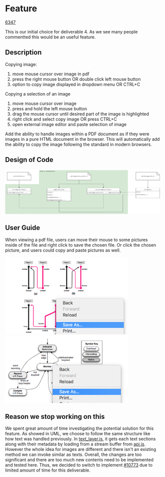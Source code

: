 # Feature

[6347](https://github.com/CSCD01/team_22-project/blob/Documentaion_process/doc/deliverable3/6347.md)

This is our initial choice for deliverable 4. As we see many people commentted this would be an useful feature.

## Description

Copying image:

1. move mouse cursor over image in pdf
2. press the right mouse button OR double click left mouse button
3. option to copy image displayed in dropdown menu OR CTRL+C

Copying a selection of an image

1. move mouse cursor over image
2. press and hold the left mouse button
3. drag the mouse cursor until desired part of the image is highlighted
4. right click and select copy image OR press CTRL+C
5. open external image editor and paste selection of image

Add the ability to handle images within a PDF document as if they were images in a pure HTML document in the browser. This will automatically add the ability to copy the image following the standard in modern browsers.

## Design of Code

![UML](https://github.com/CSCD01/team_22-project/blob/master/doc/deliverable3/img/6347_UML.png)


## User Guide

When viewing a pdf file, users can move their mouse to some pictures inside of the file and right click to save the chosen file. Or click the chosen picture, and users could copy and paste pictures as well.

<img src="./img/pic_1.png" alt="pic1" width="400"/>

<img src="./img/pic_2.png" alt="pic2" width="400"/>

## Reason we stop working on this
We spent great amount of time investigating the potential solution for this feature. As showed in UML, we choose to follow the same structure like how text was handled previously. In [text_layer.js](https://github.com/CSCD01/pdf.js-team22/blob/4fe92605b75d7e0952738b7f1575d78145b69aeb/src/display/text_layer.js#L626-L652), it gets each text sections along with their metadata by loading from a stream buffer from [api.js](https://github.com/mozilla/pdf.js/blob/9871ccc69fca8478dbebd80a9a18591410c4b3d0/src/display/api.js#L1187). However the whole idea for images are different and there isn't an existing method we can invoke similar as texts. Overall, the changes are too significant and there are too much new contents need to be implemented and tested here. Thus, we decided to switch to implement [#10773](./Documentaion_10773.md) due to limited amount of time for this deliverable.
